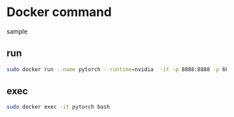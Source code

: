 # Docker command
sample

## run
```bash
sudo docker run --name pytorch --runtime=nvidia  -it -p 8888:8888 -p 6006:6006 -v /work:/work pytorch/pytorch:latest
```

## exec
```bash
sudo docker exec -it pytorch bash
```
